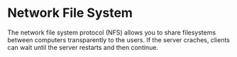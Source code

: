 # Network File System
The network file system protocol (NFS) allows you to share filesystems between computers transparently to the users. If the server craches, clients can wait until the server restarts and then continue.
